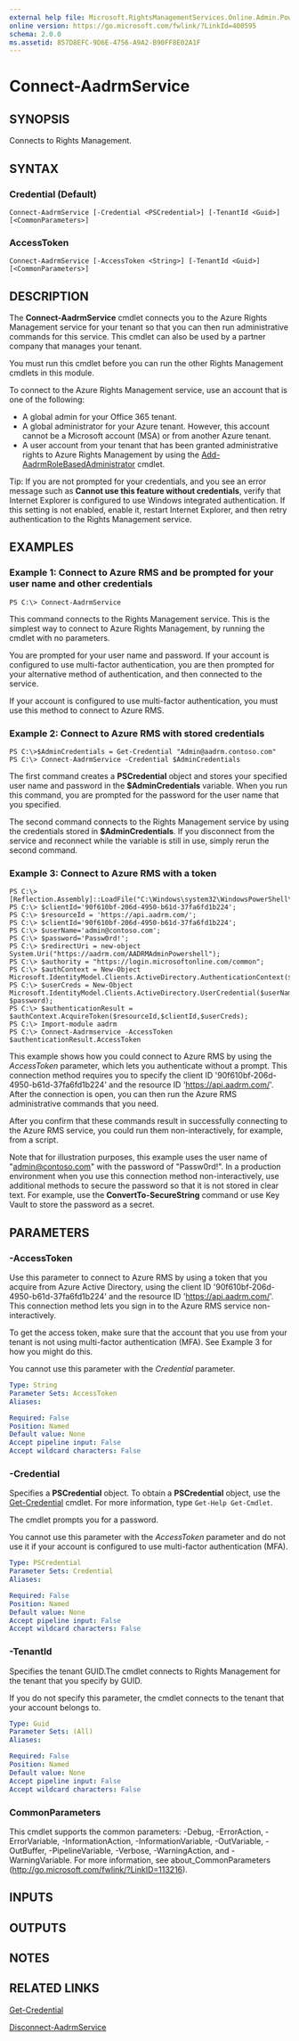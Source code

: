 ```yaml
---
external help file: Microsoft.RightsManagementServices.Online.Admin.PowerShell.dll-Help.xml
online version: https://go.microsoft.com/fwlink/?LinkId=400595
schema: 2.0.0
ms.assetid: 857D8EFC-9D6E-4756-A9A2-B90FF8E02A1F
---
```


# Connect-AadrmService

## SYNOPSIS
Connects to Rights Management.

## SYNTAX

### Credential (Default)
```
Connect-AadrmService [-Credential <PSCredential>] [-TenantId <Guid>] [<CommonParameters>]
```

### AccessToken
```
Connect-AadrmService [-AccessToken <String>] [-TenantId <Guid>] [<CommonParameters>]
```

## DESCRIPTION
The **Connect-AadrmService** cmdlet connects you to the Azure Rights Management service for your tenant so that you can then run administrative commands for this service. This cmdlet can also be used by a partner company that manages your tenant.

You must run this cmdlet before you can run the other Rights Management cmdlets in this module.

To connect to the Azure Rights Management service, use an account that is one of the following:
- A global admin for your Office 365 tenant.
- A global administrator for your Azure tenant. However, this account cannot be a Microsoft account (MSA) or from another Azure tenant.
- A user account from your tenant that has been granted administrative rights to Azure Rights Management by using the [Add-AadrmRoleBasedAdministrator](./Add-AadrmRoleBasedAdministrator) cmdlet.

Tip: If you are not prompted for your credentials, and you see an error message such as **Cannot use this feature without credentials**, verify that Internet Explorer is configured to use Windows integrated authentication. If this setting is not enabled, enable it, restart Internet Explorer, and then retry authentication to the Rights Management service.

## EXAMPLES

### Example 1: Connect to Azure RMS and be prompted for your user name and other credentials
```
PS C:\> Connect-AadrmService
```

This command connects to the Rights Management service. This is the simplest way to connect to Azure Rights Management, by running the cmdlet with no parameters.

You are prompted for your user name and password. If your account is configured to use multi-factor authentication, you are then prompted for your alternative method of authentication, and then connected to the service.

If your account is configured to use multi-factor authentication, you must use this method to connect to Azure RMS.

### Example 2: Connect to Azure RMS with stored credentials
```
PS C:\>$AdminCredentials = Get-Credential "Admin@aadrm.contoso.com"
PS C:\> Connect-AadrmService -Credential $AdminCredentials
```

The first command creates a **PSCredential** object and stores your specified user name and password in the **$AdminCredentials** variable. When you run this command, you are prompted for the password for the user name that you specified.

The second command connects to the Rights Management service by using the credentials stored in **$AdminCredentials**. If you disconnect from the service and reconnect while the variable is still in use, simply rerun the second command.

### Example 3: Connect to Azure RMS with a token
```
PS C:\>[Reflection.Assembly]::LoadFile("C:\Windows\system32\WindowsPowerShell\v1.0\Modules\AADRM\Microsoft.IdentityModel.Clients.ActiveDirectory.dll")
PS C:\> $clientId='90f610bf-206d-4950-b61d-37fa6fd1b224';
PS C:\> $resourceId = 'https://api.aadrm.com/';
PS C:\> $clientId='90f610bf-206d-4950-b61d-37fa6fd1b224';
PS C:\> $userName='admin@contoso.com';
PS C:\> $password='Passw0rd!';
PS C:\> $redirectUri = new-object System.Uri("https://aadrm.com/AADRMAdminPowershell");
PS C:\> $authority = "https://login.microsoftonline.com/common";
PS C:\> $authContext = New-Object Microsoft.IdentityModel.Clients.ActiveDirectory.AuthenticationContext($authority);
PS C:\> $userCreds = New-Object Microsoft.IdentityModel.Clients.ActiveDirectory.UserCredential($userName, $password);
PS C:\> $authenticationResult = $authContext.AcquireToken($resourceId,$clientId,$userCreds);
PS C:\> Import-module aadrm
PS C:\> Connect-Aadrmservice -AccessToken $authenticationResult.AccessToken
```

This example shows how you could connect to Azure RMS by using the *AccessToken* parameter, which lets you authenticate without a prompt. This connection method requires you to specify the client ID '90f610bf-206d-4950-b61d-37fa6fd1b224' and the resource ID 'https://api.aadrm.com/'. After the connection is open, you can then run the Azure RMS administrative commands that you need.

After you confirm that these commands result in successfully connecting to the Azure RMS service, you could run them non-interactively, for example, from a script.

Note that for illustration purposes, this example uses the user name of "admin@contoso.com" with the password of "Passw0rd!". In a production environment when you use this connection method non-interactively, use additional methods to secure the password so that it is not stored in clear text. For example, use the **ConvertTo-SecureString** command or use Key Vault to store the password as a secret.

## PARAMETERS

### -AccessToken
Use this parameter to connect to Azure RMS by using a token that you acquire from Azure Active Directory, using the client ID '90f610bf-206d-4950-b61d-37fa6fd1b224' and the resource ID 'https://api.aadrm.com/'. This connection method lets you sign in to the Azure RMS service non-interactively.

To get the access token, make sure that the account that you use from your tenant is not using multi-factor authentication (MFA). See Example 3 for how you might do this.

You cannot use this parameter with the *Credential* parameter.

```yaml
Type: String
Parameter Sets: AccessToken
Aliases:

Required: False
Position: Named
Default value: None
Accept pipeline input: False
Accept wildcard characters: False
```

### -Credential
Specifies a **PSCredential** object. To obtain a **PSCredential** object, use the [Get-Credential](http://go.microsoft.com/fwlink/?LinkID=293936) cmdlet. For more information, type `Get-Help Get-Cmdlet`.

The cmdlet prompts you for a password.

You cannot use this parameter with the *AccessToken* parameter and do not use it if your account is configured to use multi-factor authentication (MFA).

```yaml
Type: PSCredential
Parameter Sets: Credential
Aliases:

Required: False
Position: Named
Default value: None
Accept pipeline input: False
Accept wildcard characters: False
```

### -TenantId
Specifies the tenant GUID.The cmdlet connects to Rights Management for the tenant that you specify by GUID.

If you do not specify this parameter, the cmdlet connects to the tenant that your account belongs to.

```yaml
Type: Guid
Parameter Sets: (All)
Aliases:

Required: False
Position: Named
Default value: None
Accept pipeline input: False
Accept wildcard characters: False
```

### CommonParameters
This cmdlet supports the common parameters: -Debug, -ErrorAction, -ErrorVariable, -InformationAction, -InformationVariable, -OutVariable, -OutBuffer, -PipelineVariable, -Verbose, -WarningAction, and -WarningVariable. For more information, see about_CommonParameters (http://go.microsoft.com/fwlink/?LinkID=113216).

## INPUTS

## OUTPUTS

## NOTES

## RELATED LINKS

[Get-Credential](https://go.microsoft.com/fwlink/?LinkID=293936)

[Disconnect-AadrmService](./Disconnect-AadrmService.md)
